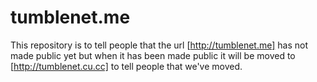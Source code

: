 # tumblenet.me
This repository is to tell people that the url [http://tumblenet.me] has not made public yet but when it has been made public it will be moved to [http://tumblenet.cu.cc] to tell people that we've moved.
